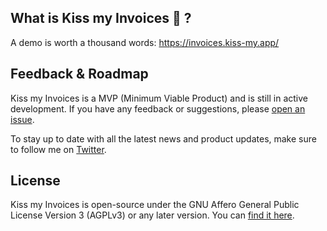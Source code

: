 ## What is Kiss my Invoices 💋 ?

A demo is worth a thousand words: https://invoices.kiss-my.app/

## Feedback & Roadmap

Kiss my Invoices is a MVP (Minimum Viable Product) and is still in active development. If you have any feedback or suggestions, please [open an issue](https://github.com/ambroselli-io/kiss-my-invoices/issues/new/choose).

To stay up to date with all the latest news and product updates, make sure to follow me on [Twitter](https://twitter.com/ambroselli_io).

## License

Kiss my Invoices is open-source under the GNU Affero General Public License Version 3 (AGPLv3) or any later version. You can [find it here](https://github.com/ambroselli-io/kiss-my-invoices/blob/main/LICENSE).
